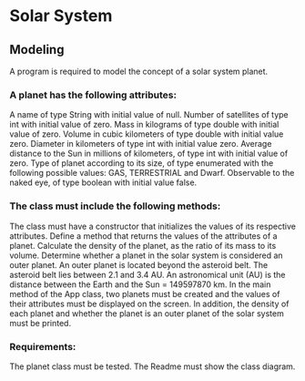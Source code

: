 # Solar System

## Modeling
A program is required to model the concept of a solar system planet.

### A planet has the following attributes:
A name of type String with initial value of null.
Number of satellites of type int with initial value of zero.
Mass in kilograms of type double with initial value of zero.
Volume in cubic kilometers of type double with initial value zero.
Diameter in kilometers of type int with initial value zero.
Average distance to the Sun in millions of kilometers, of type int with initial value of zero.
Type of planet according to its size, of type enumerated with the following possible values: GAS, TERRESTRIAL and Dwarf.
Observable to the naked eye, of type boolean with initial value false.

### The class must include the following methods:
The class must have a constructor that initializes the values of its respective attributes.
Define a method that returns the values of the attributes of a planet.
Calculate the density of the planet, as the ratio of its mass to its volume.
Determine whether a planet in the solar system is considered an outer planet.
An outer planet is located beyond the asteroid belt. The asteroid belt lies between 2.1 and 3.4 AU. An astronomical unit (AU) is the distance between the Earth and the Sun = 149597870 km.
In the main method of the App class, two planets must be created and the values of their attributes must be displayed on the screen. In addition, the density of each planet and whether the planet is an outer planet of the solar system must be printed.

### Requirements:
The planet class must be tested. 
The Readme must show the class diagram.

